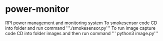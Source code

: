 # power-monitor
RPI power management and monitoring system
To smokesensor code
CD into folder and run command '''./smokesensor.py'''
To run image capture code
CD into folder images and then run command ''' python3 image.py'''
